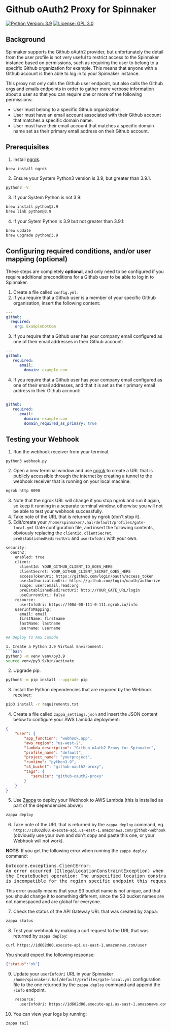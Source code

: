 # Github oAuth2 Proxy for Spinnaker

[![Python Version: 3.9](
https://img.shields.io/badge/Python%20application-v3.9-blue
)](https://www.python.org/downloads/release/python-3913/)
[![License: GPL 3.0](
https://img.shields.io/github/license/ashleykleynhans/github-oauth-proxy
)](https://opensource.org/licenses/GPL-3.0)

## Background

Spinnaker supports the Github oAuth2 provider, but unfortunately the
detail from the user profile is not very useful to restrict access to
the Spinnaker instance based on permissions, such as requiring the user
to belong to a specific Github organization for example.  This means
that anyone with a Github account is then able to log in to your
Spinnaker instance.

This proxy not only calls the Github user endpoint, but also calls
the Github orgs and emails endpoints in order to gather more verbose
information about a user so that you can require one or more of the
following permissions:

- User must belong to a specific Github organization.
- User must have an email account associated with their Github account
that matches a specific domain name.
- User must have their email account that matches a specific domain
name set as their primary email address on their Github account.

## Prerequisites

1. Install [ngrok](https://ngrok.com/).
```bash
brew install ngrok
```
2. Ensure your System Python3 version is 3.9, but greater than 3.9.1.
```bash
python3 -V
```
3. If your System Python is not 3.9:
```bash
brew install python@3.9
brew link python@3.9
```
4. If your Sytem Python is 3.9 but not greater than 3.9.1:
```bash
brew update
brew upgrade python@3.9
```

## Configuring required conditions, and/or user mapping (optional)

These steps are completely **optional**, and only need to be
configured if you require additional preconditions for a Github
user to be able to log in to Spinnaker.

1. Create a file called `config.yml`.
2. If you require that a Github user is a member of your specific
Github organisation, insert the following content:
```yaml
---
github:
  required:
    org: ExampleDotCom
```
3. If you require that a Github user has your company email configured
as one of their email addresses in their Github account:
```yaml
---
github:
   required:
      email:
        domain: example.com
```
4. If you require that a Github user has your company email configured
   as one of their email addresses, and that it is set as their primary
   email address in their Github account:
```yaml
---
github:
   required:
      email:
        domain: example.com
        domain_required_as_primary: true
```

## Testing your Webhook

1. Run the webhook receiver from your terminal.
```bash
python3 webhook.py
```
2. Open a new terminal window and use [ngrok](https://ngrok.com/) to create
a URL that is publicly accessible through the internet by creating a tunnel
to the webhook receiver that is running on your local machine.
```bash
ngrok http 8090
```
3. Note that the ngrok URL will change if you stop ngrok and run it again,
   so keep it running in a separate terminal window, otherwise you will not
   be able to test your webhook successfully.
4. Take note of the URL that is returned by ngrok (don't stop it).
5. Edit/create your `/home/spinnaker/.hal/default/profiles/gate-local.yml`
   Gate configuration file, and insert the following contents, obviously
   replacing the `clientId`, `clientSecret`, `preEstablishedRedirectUri`
   and `userInfoUri` with your own.
```bash
security:
  oauth2:
    enabled: true
    client:
      clientId: YOUR_GITHUB_CLIENT_ID_GOES_HERE
      clientSecret: YOUR_GITHUB_CLIENT_SECRET_GOES_HERE
      accessTokenUri: https://github.com/login/oauth/access_token
      userAuthorizationUri: https://github.com/login/oauth/authorize
      scope: user:email,read:org
      preEstablishedRedirectUri: http://YOUR_GATE_URL/login
      useCurrentUri: false
    resource:
      userInfoUri: https://f00d-00-111-0-111.ngrok.io/info
    userInfoMapping:
      email: email
      firstName: firstname
      lastName: lastname
      username: username

## Deploy to AWS Lambda

1. Create a Python 3.9 Virtual Environment:
```bash
python3 -m venv venv/py3.9
source venv/py3.9/bin/activate
```
2. Upgrade pip.
```bash
python3 -m pip install --upgrade pip
```
3. Install the Python dependencies that are required by the Webhook receiver:
```bash
pip3 install -r requirements.txt
```
4. Create a file called `zappa_settings.json` and insert the JSON content below
to configure your AWS Lambda deployment:
```json
{
    "user": {
        "app_function": "webhook.app",
        "aws_region": "us-west-2",
        "lambda_description": "Github oAuth2 Proxy for Spinnaker",
        "profile_name": "default",
        "project_name": "yourproject",
        "runtime": "python3.9",
        "s3_bucket": "github-oauth2-proxy",
        "tags": {
           "service": "github-oauth2-proxy"
        }
    }
}
```
5. Use [Zappa](https://github.com/Zappa/Zappa) to deploy your Webhook
to AWS Lambda (this is installed as part of the dependencies above):
```bash
zappa deploy
```
6. Take note of the URL that is returned by the `zappa deploy` command,
eg. `https://1d602d00.execute-api.us-east-1.amazonaws.com/github-webhook`
   (obviously use your own and don't copy and paste this one, or your
Webhook will not work).

**NOTE:** If you get the following error when running the `zappa deploy` command:

<pre>
botocore.exceptions.ClientError:
An error occurred (IllegalLocationConstraintException) when calling
the CreateBucket operation: The unspecified location constraint
is incompatible for the region specific endpoint this request was sent to.
</pre>

This error usually means that your S3 bucket name is not unique, and that you
should change it to something different, since the S3 bucket names are not
namespaced and are global for everyone.

7. Check the status of the API Gateway URL that was created by zappa:
```bash
zappa status
```
8. Test your webhook by making a curl request to the URL that was returned
by `zappa deploy`:
```
curl https://1d602d00.execute-api.us-east-1.amazonaws.com/user
```
You should expect the following response:
```json
{"status":"ok"}
```
9. Update your `userInfoUri` URL in your Spinnaker
   `/home/spinnaker/.hal/default/profiles/gate-local.yml` configuration file
   to the one returned by the `zappa deploy` command and append the
   `/info` endpoint.
```bash
    resource:
      userInfoUri: https://1d602d00.execute-api.us-east-1.amazonaws.com/user/info
```
10. You can view your logs by running:
```bash
zappa tail
```